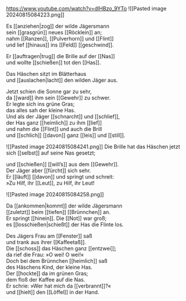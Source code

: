 https://www.youtube.com/watch?v=dlHBzo_9YTo
![[Pasted image 20240815084223.png]]

Es [[anziehen|zog]] der wilde Jägersmann  
sein [[grasgrün]] neues [[Röcklein]] an;  
nahm [[Ranzen]], [[Pulverhorn]] und [[Flint]]  
und lief [[hinaus]] ins [[Feld]] [[geschwind]].

Er [[auftragen|trug]] die Brille auf der [[Nas]]  
und wollte [[schießen]] tot den [[Has]].

Das Häschen sitzt im Blätterhaus  
und [[auslachen|lacht]] den wilden Jäger aus.

Jetzt schien die Sonne gar zu sehr,  
da [[ward]] ihm sein [[Gewehr]] zu schwer.  
Er legte sich ins grüne Gras;  
das alles sah der kleine Has.  
Und als der Jäger [[schnarcht]] und [[schlief]],  
der Has ganz [[heimlich]] zu ihm [[lief]]  
und nahm die [[Flint]] und auch die Brill  
und [[schlich]] [[davon]] ganz [[leis]] und [[still]].


![[Pasted image 20240815084241.png]]
Die Brille hat das Häschen jetzt  
sich [[selbst]] auf seine Nas gesetzt;  

und [[schießen]] [[will’s]] aus dem [[Gewehr]].  
Der Jäger aber [[fürcht]] sich sehr.  
Er [[läuft]] [[davon]] und springt und schreit:  
»Zu Hilf, ihr [[Leut]], zu Hilf, ihr Leut!


![[Pasted image 20240815084258.png]]

Da [[ankommen|kommt]] der wilde Jägersmann  
[[zuletzt]] beim [[tiefen]] [[Brünnchen]] an.  
Er springt [[hinein]]. Die [[Not]] war groß;  
es [[losschießen|schießt]] der Has die Flinte los.

Des Jägers Frau am [[Fenster]] saß  
und trank aus ihrer [[Kaffeetaß]].  
Die [[schoss]] das Häschen ganz [[entzwei]];  
da rief die Frau: »O wei! O wei!«  
Doch bei dem Brünnchen [[heimlich]] saß  
des Häschens Kind, der kleine Has.  
Der [[hockte]] da im grünen Gras;  
dem floß der Kaffee auf die Nas.  
Er schrie: »Wer hat mich da [[verbrannt]]?«  
und [[hielt]] den [[Löffel]] in der Hand.


